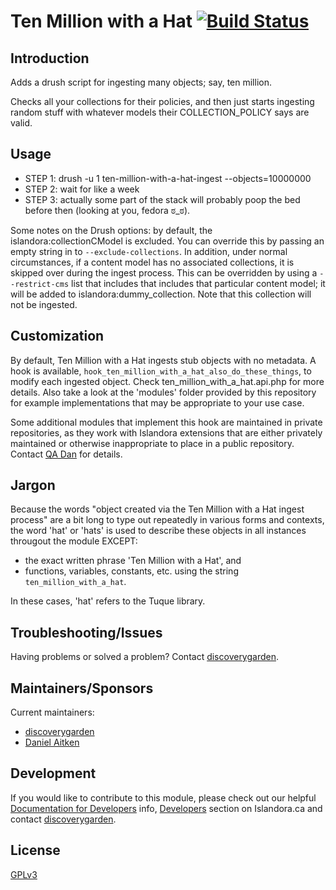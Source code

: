 # Ten Million with a Hat [![Build Status](https://travis-ci.org/discoverygarden/ten_million_with_a_hat.png?branch=7.x)](https://travis-ci.org/discoverygarden/ten_million_with_a_hat)


## Introduction

Adds a drush script for ingesting many objects; say, ten million.

Checks all your collections for their policies, and then just starts ingesting
random stuff with whatever models their COLLECTION_POLICY says are valid.

## Usage

- STEP 1: drush -u 1 ten-million-with-a-hat-ingest --objects=10000000
- STEP 2: wait for like a week
- STEP 3: actually some part of the stack will probably poop the bed before then (looking at you, fedora ಠ_ಠ).

Some notes on the Drush options: by default, the islandora:collectionCModel is excluded. You can override this by passing an empty string in to `--exclude-collections`. In addition, under normal circumstances, if a content model has no associated collections, it is skipped over during the ingest process. This can be overridden by using a `--restrict-cms` list that includes that includes that particular content model; it will be added to islandora:dummy_collection. Note that this collection will not be ingested.

## Customization

By default, Ten Million with a Hat ingests stub objects with no metadata. A hook is available, `hook_ten_million_with_a_hat_also_do_these_things`, to modify each ingested object. Check ten_million_with_a_hat.api.php for more details. Also take a look at the 'modules' folder provided by this repository for example implementations that may be appropriate to your use case.

Some additional modules that implement this hook are maintained in private repositories, as they work with Islandora extensions that are either privately maintained or otherwise inappropriate to place in a public repository. Contact [QA Dan](daitken@discoverygarden.ca) for details.

## Jargon

Because the words "object created via the Ten Million with a Hat ingest process" are a bit long to type out repeatedly in various forms and contexts, the word 'hat' or 'hats' is used to describe these objects in all instances througout the module EXCEPT:

- the exact written phrase 'Ten Million with a Hat', and
- functions, variables, constants, etc. using the string `ten_million_with_a_hat`.

In these cases, 'hat' refers to the Tuque library.

## Troubleshooting/Issues

Having problems or solved a problem? Contact [discoverygarden](http://support.discoverygarden.ca).

## Maintainers/Sponsors

Current maintainers:

* [discoverygarden](http://www.discoverygarden.ca)
* [Daniel Aitken](daitken@discoverygarden.ca)

## Development

If you would like to contribute to this module, please check out our helpful
[Documentation for Developers](https://github.com/Islandora/islandora/wiki#wiki-documentation-for-developers)
info, [Developers](http://islandora.ca/developers) section on Islandora.ca and
contact [discoverygarden](http://support.discoverygarden.ca).

## License

[GPLv3](http://www.gnu.org/licenses/gpl-3.0.txt)
